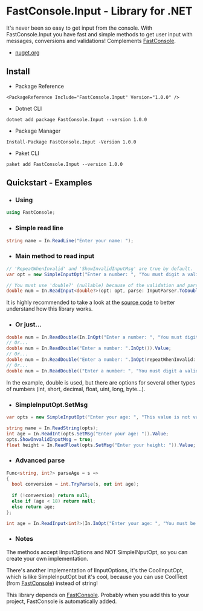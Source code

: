 # FastConsole.Input - Library for .NET
It's never been so easy to get input from the console. With FastConsole.Input you have fast and simple methods to get user input with messages, conversions and validations! Complements [FastConsole](https://github.com/TochaFh/FastConsole).
* [nuget.org](https://www.nuget.org/packages/FastConsole.Input/)
## Install
* Package Reference
```csproj
<PackageReference Include="FastConsole.Input" Version="1.0.0" />
```
* Dotnet CLI
```
dotnet add package FastConsole.Input --version 1.0.0
```
* Package Manager
```
Install-Package FastConsole.Input -Version 1.0.0
```
* Paket CLI
```
paket add FastConsole.Input --version 1.0.0
```
## Quickstart - Examples
* ### Using
```c#
using FastConsole;
```
* ### Simple read line
```c#
string name = In.ReadLine("Enter your name: ");
```
* ### Main method to read input
```c#
// 'RepeatWhenInvalid' and 'ShowInvalidInputMsg' are true by default.
var opt = new SimpleInputOpt("Enter a number: ", "You must digit a valid number!\n") { RepeatWhenInvalid = true, ShowInvalidInputMsg = true };

// You must use 'double?' (nullable) because of the validation and parsing.
double num = In.ReadInput<double?>(opt: opt, parse: InputParser.ToDouble).Value;
```
It is highly recommended to take a look at the [source code](https://github.com/TochaFh/FastConsole.Input/blob/master/src/FastConsole.Input/In.cs) to better understand how this library works.
* ### Or just...
```c#
double num = In.ReadDouble(In.InOpt("Enter a number: ", "You must digit a valid number!\n")).Value;
// Or...
double num = In.ReadDouble("Enter a number: ".InOpt()).Value;
// Or...
double num = In.ReadDouble("Enter a number: ".InOpt(repeatWhenInvalid: true, showInvalidMessage: false)).Value;
// Or...
double num = In.ReadDouble(("Enter a number: ", "You must digit a valid number!\n").InOpt()).Value;
```
In the example, double is used, but there are options for several other types of numbers (int, short, decimal, float, uint, long, byte...).
* ### SimpleInputOpt.SetMsg
```c#
var opts = new SimpleInputOpt("Enter your age: ", "This value is not valid!") { RepeatWhenInvalid = true, ShowInvalidInputMsg = false };

string name = In.ReadString(opts);
int age = In.ReadInt(opts.SetMsg("Enter your age: ")).Value;
opts.ShowInvalidInputMsg = true;
float height = In.ReadFloat(opts.SetMsg("Enter your height: ")).Value;
```
* ### Advanced parse
```c#
Func<string, int?> parseAge = s =>
{
  bool conversion = int.TryParse(s, out int age);
  
  if (!conversion) return null;
  else if (age < 18) return null;
  else return age;
};

int age = In.ReadInput<int?>(In.InOpt("Enter your age: ", "You must be over 18!\n"), parseAge).Value;
```
* ### Notes
The methods accept IInputOptions and NOT SimpleINputOpt, so you can create your own implementation.  
  
There's another implementation of IInputOptions, it's the CoolInputOpt, which is like SimpleInputOpt but it's cool, because you can use CoolText (from [FastConsole](https://github.com/TochaFh/FastConsole)) instead of string!  
  
This library depends on [FastConsole](https://github.com/TochaFh/FastConsole). Probably when you add this to your project, FastConsole is automatically added.
